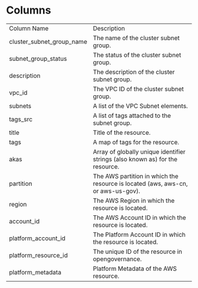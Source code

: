 # Columns  

<table>
	<tr><td>Column Name</td><td>Description</td></tr>
	<tr><td>cluster_subnet_group_name</td><td>The name of the cluster subnet group.</td></tr>
	<tr><td>subnet_group_status</td><td>The status of the cluster subnet group.</td></tr>
	<tr><td>description</td><td>The description of the cluster subnet group.</td></tr>
	<tr><td>vpc_id</td><td>The VPC ID of the cluster subnet group.</td></tr>
	<tr><td>subnets</td><td>A list of the VPC Subnet elements.</td></tr>
	<tr><td>tags_src</td><td>A list of tags attached to the subnet group.</td></tr>
	<tr><td>title</td><td>Title of the resource.</td></tr>
	<tr><td>tags</td><td>A map of tags for the resource.</td></tr>
	<tr><td>akas</td><td>Array of globally unique identifier strings (also known as) for the resource.</td></tr>
	<tr><td>partition</td><td>The AWS partition in which the resource is located (aws, aws-cn, or aws-us-gov).</td></tr>
	<tr><td>region</td><td>The AWS Region in which the resource is located.</td></tr>
	<tr><td>account_id</td><td>The AWS Account ID in which the resource is located.</td></tr>
	<tr><td>platform_account_id</td><td>The Platform Account ID in which the resource is located.</td></tr>
	<tr><td>platform_resource_id</td><td>The unique ID of the resource in opengovernance.</td></tr>
	<tr><td>platform_metadata</td><td>Platform Metadata of the AWS resource.</td></tr>
</table>